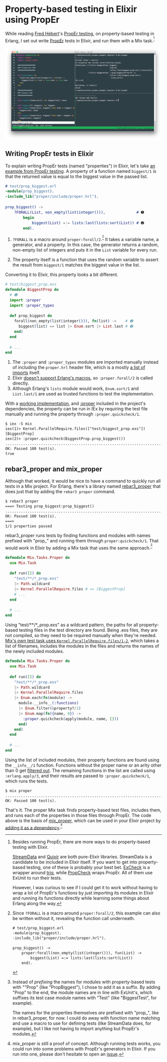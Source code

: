 # Property-based testing in Elixir using PropEr

While reading [Fred Hébert]'s [PropEr testing], on property-based testing in Erlang, I set out write [PropEr] tests in Elixir, and run them with a Mix task.<sup>[^1]</sup>

![mix_proper running property-based tests in an Elixir project](mix_proper.png)

## Writing PropEr tests in Elixir

To explain writing PropEr tests (named "properties") in Elixir, let's take [an example from PropEr testing]. A property of a function named `biggest/1` is that the returned value is equal to the biggest value in the passed list.

``` erlang
# test/prop_biggest.erl
-module(prop_biggest).
-include_lib("proper/include/proper.hrl").

prop_biggest() ->
    ?FORALL(List, non_empty(list(integer())),              # ➊
        begin
            biggest(List) =:= lists:last(lists:sort(List)) # ➋
        end).
```

1. `?FORALL` is a macro around `proper:forall/2`.<sup>[^2]</sup> It takes a variable name, a generator, and a property. In this case, the generator returns a random, non-empty list of integers and puts it in the `List` variable for every run.

2. The property itself is a function that uses the random variable to assert the result from `biggest/1` matches the biggest value in the list.

Converting it to Elixir, this property looks a bit different.

``` elixir
# test/biggest_prop.exs
defmodule BiggestProp do
  # ➊
  import :proper
  import :proper_types

  def prop_biggest do
    forall(non_empty(list(integer())), fn(list) ->    # ➋
      biggest(list) == list |> Enum.sort |> List.last # ➌
    end)
  end

  # ...
end
```

1. The `:proper` and `:proper_types` modules are imported manually instead of including the `proper.hrl` header file, which is a mostly [a list of imports] itself.
2. Elixir [doesn't support Erlang's macros], so `:proper.forall/2` is called directly.
3. Although Erlang's `lists` module would work, `Enum.sort/1` and `List.last/1` are used as trusted functions to test the implementation.

With a [working implementation], and [:proper] included in the project's dependencies, the property can be run in IEx by requiring the test file manually and running the property through `:proper.quickcheck/1`.

```
$ iex -S mix
iex(1)> Kernel.ParallelRequire.files(["test/biggest_prop.exs"])
[BiggestProp]
iex(2)> :proper.quickcheck(BiggestProp.prop_biggest())
....................................................................................................
OK: Passed 100 test(s).
true
```

## rebar3_proper and mix_proper

Although that worked, it would be nice to have a command to quickly run all tests in a Mix project. For Erlang, there's a library named [rebar3_proper] that does just that by adding the `rebar3 proper` command.

```
$ rebar3 proper
===> Testing prop_biggest:prop_biggest()
....................................................................................................
OK: Passed 100 test(s).
===>
1/1 properties passed
```

rebar3\_proper runs tests by finding functions and modules with names prefixed with "prop_" and running them through `proper:quickcheck/1`. That would work in Elixir by adding a Mix task that uses the same approach.<sup>[^3]</sup>

``` elixir
defmodule Mix.Tasks.Proper do
  use Mix.Task

  def run([]) do
    "test/**/*_prop.exs"
    |> Path.wildcard
    |> Kernel.ParallelRequire.files # => [BiggestProp]
    # ...
  end

  # ...
end
```

Using "test/\*\*/\*_prop.exs" as a wildcard pattern, the paths for all property-based testing files in the test directory are found. Being .exs files, they are not compiled, so they need to be required manually when they're needed. [Mix's own test task uses `Kernel.ParallelRequire.files/1-2`], which takes a list of filenames, includes the modules in the files and returns the names of the newly included modules.

``` elixir
defmodule Mix.Tasks.Proper do
  use Mix.Task

  def run([]) do
    "test/**/*_prop.exs"
    |> Path.wildcard
    |> Kernel.ParallelRequire.files
    |> Enum.each(fn(module) ->
      module.__info__(:functions)
      |> Enum.filter(&property?/1)
      |> Enum.map(fn({name, 0}) ->
        :proper.quickcheck(apply(module, name, []))
      end)
    end)
  end

  # ...
end
```

Using the list of included modules, their property functions are found using the `__info__/1` function. Functions without the proper name or an arity other than 0 get [filtered out]. The remaining functions in the list are called using `:erlang.apply/3`, and their results are passed to `:proper.quickcheck/1`, which runs the tests.

```
$ mix proper
....................................................................................................
OK: Passed 100 test(s).
```

That's it. The proper Mix task finds property-based test files, includes them, and runs each of the properties in those files through PropEr. The code above is the basis of [mix_proper], which can be used in your Elixir project by [adding it as a dependency].<sup>[^4]</sup>

[Fred Hébert]: http://ferd.ca
[PropEr testing]: http://propertesting.com
[PropEr]: http://proper.softlab.ntua.gr
[an example from PropEr testing]: http://propertesting.com/book_stateless_properties.html#_writing_properties
[a list of imports]: https://github.com/manopapad/proper/blob/master/include/proper.hrl
[doesn't support Erlang's macros]: https://groups.google.com/forum/#!topic/elixir-lang-talk/VbGTz7rKebM
[working implementation]: https://github.com/jeffkreeftmeijer/mix_proper_example/blob/a09d6ac1bc800ae3f77a105c76f8db44d9b8d5ce/test/biggest_prop.exs#L19-L27
[:proper]: https://hex.pm/packages/proper
[rebar3_proper]: https://github.com/ferd/rebar3_proper
[Mix's own test task uses `Kernel.ParallelRequire.files/1-2`]: https://github.com/elixir-lang/elixir/blob/df7e0ca55cd03e3d46f426c7cd02fd25dcf2df87/lib/mix/lib/mix/compilers/test.ex#L50
[filtered out]: https://github.com/jeffkreeftmeijer/mix_proper/blob/fda1e4b19c6aabdf856b7d4948102409e0a5c9fc/lib/mix/tasks/proper.ex#L30-L35
[mix_proper]: https://github.com/jeffkreeftmeijer/mix_proper
[adding it as a dependency]: https://github.com/jeffkreeftmeijer/mix_proper_example/blob/master/mix.exs#L24
[StreamData]: https://github.com/whatyouhide/stream_data
[Quixir]: https://github.com/pragdave/quixir
[ExCheck]: https://github.com/parroty/excheck
[triq]: https://github.com/krestenkrab/triq
[PropCheck]: https://github.com/alfert/propcheck
[issue]: https://github.com/jeffkreeftmeijer/mix_proper/issues

[^1]: Besides running PropEr, there are more ways to do property-based testing with Elixir.

    [StreamData] and [Quixir] are both pure-Elixir libraries. StreamData is a candidate to be included in Elixir itself. If you want to get into property-based testing, one of these is probably your best bet. [ExCheck] is a wrapper around [triq], while [PropCheck] wraps PropEr. All of them use ExUnit to run their tests.

    However, I was curious to see if I could get it to work without having to wrap a lot of PropEr's functions by just importing its modules in Elixir and running its functions directly while learning some things about Erlang along the way.

[^2]:  Since `?FORALL` is a macro around `proper:forall/2`, this example can also be written without it, revealing the function call underneath.

    ```
    # test/prop_biggest.erl
    -module(prop_biggest).
    -include_lib("proper/include/proper.hrl").

    prop_biggest() ->
        proper:forall(non_empty(list(integer())), fun(List) ->
            biggest(List) =:= lists:last(lists:sort(List))
        end).
    ```

[^3]: Instead of *prefixing* the names for modules with property-based tests with ""Prop" (like "PropBiggest"), I chose to add it as a suffix. By adding "Prop" to the end, the module names are in line with ExUnit's, which suffixes its test case module names with "Test" (like "BiggestTest", for example).

    The names for the properties themselves *are* prefixed with "prop_", like in rebar3_proper, for now. I could do away with function name matching and use a macro to use for defining tests (like StreamData does, for example), but I like not having to import anything but PropEr's modules.

[^4]: mix_proper is still a proof of concept. Although running tests works, you could run into some problems with PropEr's generators in Elixir. If you run into one, please don't hesitate to open an [issue].
